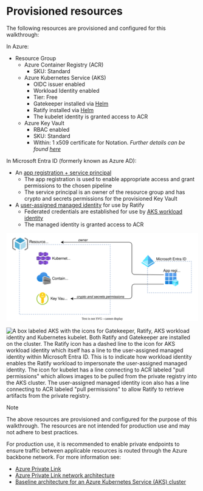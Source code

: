 # Provisioned resources

The following resources are provisioned and configured for this walkthrough:

In Azure:

- Resource Group
  - Azure Container Registry (ACR)
    - SKU: Standard
  - Azure Kubernetes Service (AKS)
    - OIDC issuer enabled
    - Workload Identity enabled
    - Tier: Free
    - Gatekeeper installed via [Helm](https://helm.sh/)
    - Ratify installed via [Helm](https://helm.sh/)
    - The kubelet identity is granted access to ACR
  - Azure Key Vault
    - RBAC enabled
    - SKU: Standard
    - Within: 1 x509 certificate for Notation. _Further details can be found [here](../supplemental/signing-keys-and-certificates.md)_
  
In Microsoft Entra ID (formerly known as Azure AD):

- An [app registration + service principal](https://learn.microsoft.com/en-us/azure/active-directory/develop/app-objects-and-service-principals?tabs=azure-cli)
  - The app registration is used to enable appropriate access and grant permissions to the chosen pipeline
  - The service principal is an owner of the resource group and has crypto and secrets permissions for the provisioned Key Vault
- A [user-assigned managed identity](https://learn.microsoft.com/en-us/azure/active-directory/managed-identities-azure-resources/overview) for use by Ratify
  - Federated credentials are established for use by [AKS workload identity](https://learn.microsoft.com/en-us/azure/aks/workload-identity-overview)
  - The managed identity is granted access to ACR

![A resource group containing the icons for AKS, ACR and Key Vault. An app registration in Microsoft Entra ID. A line from the app registration to the resource group labeled "owner" to indicate ownership of the resource group by the underlying service principal. A second line from the app registration to Key Vault labeled crypto and secrets permissions to indicate the assigned roles granted to enable Notation to sign artifacts within the pipeline.](../../images/infrastructure.pipeline.drawio.svg)

![A box labeled AKS with the icons for Gatekeeper, Ratify, AKS workload identity and Kubernetes kubelet. Both Ratify and Gatekeeper are installed on the cluster. The Ratify icon has a dashed line to the icon for AKS workload identity which itself has a line to the user-assigned managed identity within Microsoft Entra ID. This is to indicate how workload identity enables the Ratify workload to impersonate the user-assigned managed identity. The icon for kubelet has a line connecting to ACR labeled "pull permissions" which allows images to be pulled from the private registry into the AKS cluster. The user-assigned managed identity icon also has a line connecting to ACR labeled "pull permissions" to allow Ratify to retrieve artifacts from the private registry.](../../images/infrastructure.environment.drawio.svg)

> [!NOTE]
> The above resources are provisioned and configured for the purpose of this walkthrough. The resources are not intended for production use and may not adhere to best practices.
>
> For production use, it is recommended to enable private endpoints to ensure traffic between applicable resources is routed through the Azure backbone network. For more information see:
>
> - [Azure Private Link](https://docs.microsoft.com/en-us/azure/private-link/private-endpoint-overview)
> - [Azure Private Link network architecture](https://learn.microsoft.com/en-us/azure/architecture/guide/aks/aks-firewall)
> - [Baseline architecture for an Azure Kubernetes Service (AKS) cluster](https://learn.microsoft.com/en-us/azure/architecture/reference-architectures/containers/aks/baseline-aks)
